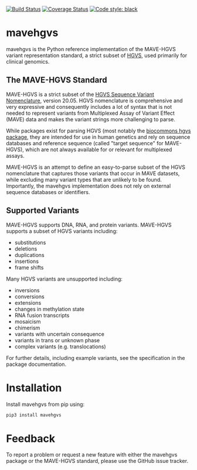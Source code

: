 [![Build Status](https://travis-ci.com/VariantEffect/mavehgvs.svg?branch=main)](https://travis-ci.com/VariantEffect/mavehgvs)
[![Coverage Status](https://coveralls.io/repos/github/VariantEffect/mavehgvs/badge.svg?branch=main)](https://coveralls.io/github/VariantEffect/mavehgvs?branch=main)
[![Code style: black](https://img.shields.io/badge/code%20style-black-000000.svg)](https://github.com/psf/black)

# mavehgvs
mavehgvs is the Python reference implementation of the MAVE-HGVS variant representation standard,
a strict subset of [HGVS](http://varnomen.hgvs.org/), used primarily for clinical genomics.

## The MAVE-HGVS Standard
MAVE-HGVS is a strict subset of the [HGVS Sequence Variant Nomenclature](https://varnomen.hgvs.org/), version 20.05.
HGVS nomenclature is comprehensive and very expressive and consequently includes a lot of syntax that is not needed to
represent variants from Multiplexed Assay of Variant Effect (MAVE) data and makes the variant strings more challenging 
to parse.

While packages exist for parsing HGVS (most notably the
[biocommons hgvs package](https://github.com/biocommons/hgvs/), they are intended for use in human genetics and
rely on sequence databases and reference sequence (called "target sequence" for MAVE-HGVS), which are not always
available for or relevant for multiplexed assays.

MAVE-HGVS is an attempt to define an easy-to-parse subset of the HGVS nomenclature that captures those variants that
occur in MAVE datasets, while excluding many variant types that are unlikely to be found. Importantly, the
mavehgvs implementation does not rely on external sequence databases or identifiers.

## Supported Variants
MAVE-HGVS supports DNA, RNA, and protein variants.
MAVE-HGVS supports a subset of HGVS variants including:

* substitutions
* deletions
* duplications
* insertions
* frame shifts

Many HGVS variants are unsupported including:

* inversions
* conversions
* extensions
* changes in methylation state
* RNA fusion transcripts
* mosaicism
* chimerism
* variants with uncertain consequence
* variants in trans or unknown phase
* complex variants (e.g. translocations)

For further details, including example variants, see the specification in the package documentation.

# Installation
Install mavehgvs from pip using:

```bash
pip3 install mavehgvs
```

# Feedback
To report a problem or request a new feature with either the mavehgvs package or the MAVE-HGVS standard,
please use the GitHub issue tracker.

